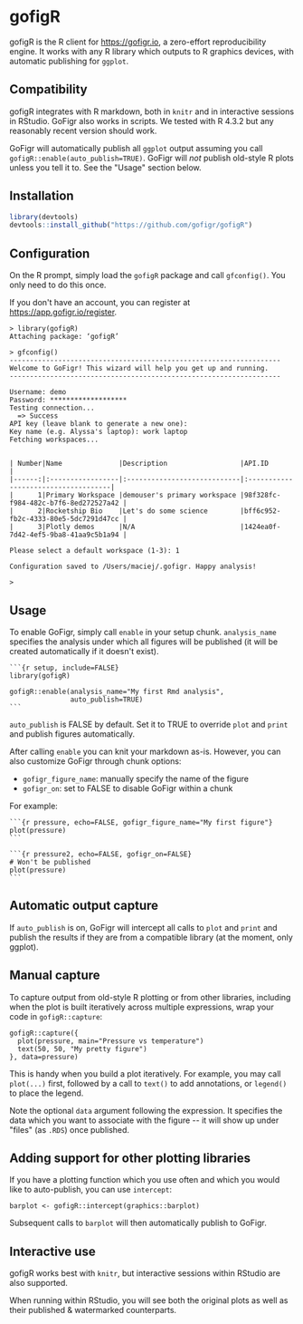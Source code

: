 # gofigR

gofigR is the R client for <https://gofigr.io>, a zero-effort reproducibility engine. It works with any R library which outputs to R graphics devices, with automatic publishing for `ggplot`.

## Compatibility

gofigR integrates with R markdown, both in `knitr` and in interactive sessions in RStudio. GoFigr also works in scripts. We tested with R 4.3.2 but any reasonably recent version should work.

GoFigr will automatically publish all `ggplot` output assuming you call `gofigR::enable(auto_publish=TRUE)`. GoFigr will *not* publish old-style R plots unless you tell it to. See the "Usage" section below.

## Installation

``` r
library(devtools)
devtools::install_github("https://github.com/gofigr/gofigR")
```

## Configuration

On the R prompt, simply load the `gofigR` package and call `gfconfig()`. You only need to do this once.

If you don't have an account, you can register at <https://app.gofigr.io/register>.

```         
> library(gofigR)
Attaching package: ‘gofigR’

> gfconfig()
-------------------------------------------------------------------
Welcome to GoFigr! This wizard will help you get up and running.
-------------------------------------------------------------------

Username: demo
Password: *******************
Testing connection...
  => Success
API key (leave blank to generate a new one): 
Key name (e.g. Alyssa's laptop): work laptop
Fetching workspaces...


| Number|Name              |Description                  |API.ID                               |
|------:|:-----------------|:----------------------------|:------------------------------------|
|      1|Primary Workspace |demouser's primary workspace |98f328fc-f984-482c-b7f6-8ed272527a42 |
|      2|Rocketship Bio    |Let's do some science        |bff6c952-fb2c-4333-80e5-5dc7291d47cc |
|      3|Plotly demos      |N/A                          |1424ea0f-7d42-4ef5-9ba8-41aa9c5b1a94 |

Please select a default workspace (1-3): 1

Configuration saved to /Users/maciej/.gofigr. Happy analysis!

> 
```

## Usage

To enable GoFigr, simply call `enable` in your setup chunk. `analysis_name` specifies the analysis under which all figures will be published (it will be created automatically if it doesn't exist).

```` rmd
```{r setup, include=FALSE}
library(gofigR)

gofigR::enable(analysis_name="My first Rmd analysis",
               auto_publish=TRUE)
```
````

`auto_publish` is FALSE by default. Set it to TRUE to override `plot` and `print` and publish figures automatically.

After calling `enable` you can knit your markdown as-is. However, you can also customize GoFigr through chunk options:

-   `gofigr_figure_name`: manually specify the name of the figure
-   `gofigr_on`: set to FALSE to disable GoFigr within a chunk

For example:

```` rmd
```{r pressure, echo=FALSE, gofigr_figure_name="My first figure"}
plot(pressure)
```
  
```{r pressure2, echo=FALSE, gofigr_on=FALSE}
# Won't be published
plot(pressure)
```
````

## Automatic output capture

If `auto_publish` is on, GoFigr will intercept all calls to `plot` and `print` and publish the results if they are from a compatible library (at the moment, only ggplot).

## Manual capture

To capture output from old-style R plotting or from other libraries, including when the plot is built iteratively across multiple expressions, wrap your code in `gofigR::capture`:

```         
gofigR::capture({
  plot(pressure, main="Pressure vs temperature")
  text(50, 50, "My pretty figure")
}, data=pressure)
```

This is handy when you build a plot iteratively. For example, you may call `plot(...)` first, followed by a call to `text()` to add annotations, or `legend()` to place the legend.

Note the optional `data` argument following the expression. It specifies the data which you want to associate with the figure -- it will show up under "files" (as `.RDS`) once published.

## Adding support for other plotting libraries

If you have a plotting function which you use often and which you would like to auto-publish, you can use `intercept`:

```         
barplot <- gofigR::intercept(graphics::barplot)
```

Subsequent calls to `barplot` will then automatically publish to GoFigr.

## Interactive use

gofigR works best with `knitr`, but interactive sessions within RStudio are also supported.

When running within RStudio, you will see both the original plots as well as their published & watermarked counterparts.

